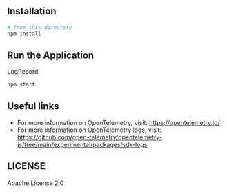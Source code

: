 ## Installation

```sh
# from this directory
npm install
```

## Run the Application

LogRecord

```sh
npm start
```

## Useful links

- For more information on OpenTelemetry, visit: <https://opentelemetry.io/>
- For more information on OpenTelemetry logs, visit: <https://github.com/open-telemetry/opentelemetry-js/tree/main/experimental/packages/sdk-logs>

## LICENSE

Apache License 2.0
